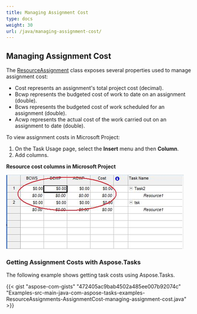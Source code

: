 ```yaml
---
title: Managing Assignment Cost
type: docs
weight: 30
url: /java/managing-assignment-cost/
---
```


## **Managing Assignment Cost**
The [ResourceAssignment](http://www.aspose.com/api/java/tasks/com.aspose.tasks/classes/ResourceAssignment) class exposes several properties used to manage assignment cost:

- Cost represents an assignment's total project cost (decimal).
- Bcwp represents the budgeted cost of work to date on an assignment (double).
- Bcws represents the budgeted cost of work scheduled for an assignment (double).
- Acwp represents the actual cost of the work carried out on an assignment to date (double).

To view assignment costs in Microsoft Project:

1. On the Task Usage page, select the **Insert** menu and then **Column**.
1. Add columns.

**Resource cost columns in Microsoft Project** 

![todo:image_alt_text](managing-assignment-cost_1.png)
### **Getting Assignment Costs with Aspose.Tasks**
The following example shows getting task costs using Aspose.Tasks.

{{< gist "aspose-com-gists" "472405ac9bab4502a485ee007b92074c" "Examples-src-main-java-com-aspose-tasks-examples-ResourceAssignments-AssignmentCost-managing-assignment-cost.java" >}}

